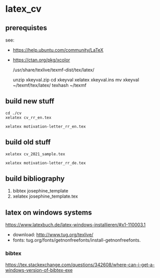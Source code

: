 # latex_cv

## prerequistes 
see: 
* https://help.ubuntu.com/community/LaTeX
* https://ctan.org/pkg/xcolor

    
    /usr/share/texlive/texmf-dist/tex/latex/

    unzip xkeyval.zip
    cd xkeyval 
    xelatex xkeyval.ins
    mv xkeyval ~/texmf/tex/latex/
    texhash ~/texmf


## build new stuff
    cd ./cv
    xelatex cv_rr_en.tex

    xelatex motivation-letter_rr_en.tex

## build old stuff
    xelatex cv_2021_sample.tex

    xelatex motivation-letter_rr_de.tex

## build bibliography

1. bibtex josephine_template
2. xelatex josephine_template.tex

## latex on windows systems
https://www.latexbuch.de/latex-windows-installieren/#x1-110003.1

* download: http://www.tug.org/texlive/
* fonts: tug.org/fonts/getnonfreefonts/install-getnonfreefonts.

### bibtex
https://tex.stackexchange.com/questions/342608/where-can-i-get-a-windows-version-of-bibtex-exe
